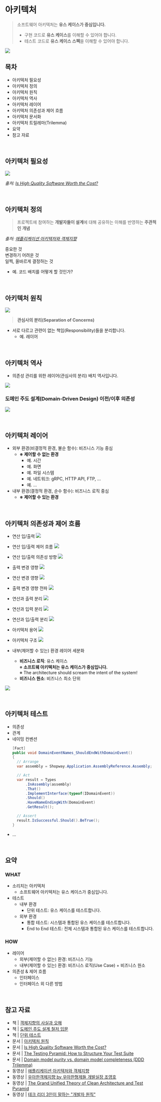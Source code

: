 # 아키텍처

> 소프트웨어 아키텍처는 **유스 케이스가 중심입니다.**
> - 구현 코드로 **유스 케이스**를 이해할 수 있어야 합니다.
> - 테스트 코드로 **유스 케이스 스펙**을 이해할 수 있어야 합니다.

![](./.images/2023-12-11-15-56-27.png)

## 목차
- 아키텍처 필요성
- 아키텍처 정의
- 아키텍처 원칙
- 아키텍처 역사
- 아키텍처 레이어
- 아키텍처 의존성과 제어 흐름
- 아키텍처 문서화
- 아키텍처 트릴레마(Trilemma)
- 요약
- 참고 자료

<br/>

## 아키텍처 필요성
![](./.images/2023-12-10-23-51-01.png)

_출처: [Is High Quality Software Worth the Cost?](https://martinfowler.com/articles/is-quality-worth-cost.html)_

<br/>

## 아키텍처 정의
> 프로젝트에 참여하는 **개발자들이 설계**에 대해 공유하는 이해를 반영하는 **주관적인 개념**

_출처: [애플리케이션 아키텍처와 객체지향](https://www.youtube.com/watch?v=26S4VFUWlJM)_

중요한 것  
변경하기 어려운 것  
일찍, 올바르게 결정하는 것
- 예. 코드 배치를 어떻게 할 것인가?

<br/>

## 아키텍처 원칙
![](./.images/2023-12-10-23-52-04.png)

> **관심사의 분리(Separation of Concerns)**

- 서로 다르고 관련이 없는 책임(Responsibility)들을 분리합니다.
  - 예. 레이어

<br/>

## 아키텍처 역사
- 의존성 관리를 위한 레이어(관심사의 분리) 배치 역사입니다.

![](./.images/2023-12-10-23-53-22.png)

### 도메인 주도 설계(Domain-Driven Design) 이전/이후 의존성
![](./.images/2023-12-10-23-58-43.png)

<br/>

## 아키텍처 레이어
- 외부 환경(비결정적 환경, 불순 함수): 비즈니스 기능 중심
  - **※ 제어할 수 없는 환경**
    - 예. 시간
    - 예. 화면
    - 예. 파일 시스템
    - 예. 네트워크: gRPC, HTTP API, FTP, ...
    - 예. ...
- 내부 환경(결정적 환경, 순수 함수): 비즈니스 로직 중심
  - **※ 제어할 수 있는 환경**

<br/>

## 아키텍처 의존성과 제어 흐름

- 연산 입/출력
![](./.images/2023-12-11-15-32-17.png)

- 연산 입/출력 제어 흐름
![](./.images/2023-12-11-15-32-26.png)

- 연산 입/출력 의존성 방향
![](./.images/2023-12-11-15-32-38.png)

- 출력 변경 영향
![](./.images/2023-12-11-15-32-47.png)

- 연산 변경 영향
![](./.images/2023-12-11-15-32-57.png)

- 출력 변경 영향 전파
![](./.images/2023-12-11-15-33-05.png)

- 연산과 출력 분리
![](./.images/2023-12-11-15-33-14.png)

- 연산과 입력 분리
![](./.images/2023-12-11-15-33-25.png)

- 연산과 입/출력 분리
![](./.images/2023-12-11-15-33-34.png)

- 아키텍처 용어
![](./.images/2023-12-11-15-33-44.png)

- 아키텍처 구조
![](./.images/2023-12-11-15-34-11.png)

- 내부(제어할 수 있는) 환경 레이어 세분화
  - **비즈니스 로직**: 유스 케이스  
    ※ **소프트웨 아키텍처는 유스 케이스가 중심입니다.**  
    ※ The architecture should scream the intent of the system!
  - **비즈니스 원소**: 비즈니스 최소 단위

![](./.images/2023-12-11-15-34-24.png)


<br/>

## 아키텍처 테스트
- 의존성
- 관계
- 네이밍 컨벤션
  ```cs
  [Fact]
  public void DomainEventNames_ShouldEndWithDomainEvent()
  {
  	// Arrange
  	var assembly = Shopway.Application.AssemblyReference.Assembly;

  	// Act
  	var result = Types
  		.InAssembly(assembly)
  		.That()
  		.ImplementInterface(typeof(IDomainEvent))
  		.Should()
  		.HaveNameEndingWith(DomainEvent)
  		.GetResult();

  	// Assert
  	result.IsSuccessful.Should().BeTrue();
  }
  ```
- ...

<br/>

## 요약
### WHAT
- 소리치는 아키텍처
  - 소프트웨어 아키텍처는 유스 케이스가 중심입니다.
- 테스트
  - 내부 환경
    - 단위 테스트: 유스 케이스를 테스트합니다.
  - 외부 환경
    - 통합 테스트: 시스템과 통합된 유스 케이스를 테스트합니다.
    - End to End 테스트: 전체 시스템과 통합된 유스 케이스를 테스트합니다.

### HOW
- 레이어
  - 외부(제어할 수 없는) 환경: 비즈니스 기능
  - 내부(제어할 수 있는) 환경: 비즈니스 로직(Use Case) + 비즈니스 원소
- 의존성 & 제어 흐름
  - 인터페이스
  - 인터페이스 외 다른 방법

<br/>

## 참고 자료
- 책 | [객체지향의 사실과 오해](https://www.yes24.com/Product/Goods/18249021)
- 책 | [도메인 주도 설계 철저 입문](https://www.yes24.com/Product/Goods/93384475)
- 책 | [단위 테스트](https://www.yes24.com/Product/Goods/104084175)
- 문서 | [아키텍처 원칙](https://learn.microsoft.com/ko-kr/dotnet/architecture/modern-web-apps-azure/architectural-principles)
- 문서 | [Is High Quality Software Worth the Cost?](https://martinfowler.com/articles/is-quality-worth-cost.html)
- 문서 | [The Testing Pyramid: How to Structure Your Test Suite](https://semaphoreci.com/blog/testing-pyramid)
- 문서 | [Domain model purity vs. domain model completeness (DDD Trilemma)](https://enterprisecraftsmanship.com/posts/domain-model-purity-completeness/)
- 동영상 | [애플리케이션 아키텍처와 객체지향](https://www.youtube.com/watch?v=26S4VFUWlJM)
- 동영상 | [우아한객체지향 by 우아한형제들 개발실장 조영호](https://www.youtube.com/watch?v=dJ5C4qRqAgA)
- 동영상 | [The Grand Unified Theory of Clean Architecture and Test Pyramid](https://www.youtube.com/watch?v=gHSpj2zM9Nw)
- 동영상 | [테크 리더 3인이 말하는 "개발자 원칙"](https://www.youtube.com/watch?v=DJCmvzhFVOI)
